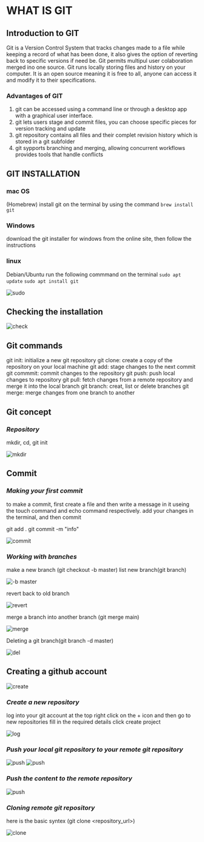 # WHAT IS GIT

## Introduction to GIT

 Git is a Version Control System that tracks changes made to a file while keeping a record of what has been done, it also gives the option of reverting back to specific versions if need be. Git permits multipul user colaboration merged ino one source.
 Git runs locally storing files and history on your computer. It is an open source meaning it is free to all, anyone can access it and modify it to their specifications.

 ### Advantages of GIT

 1)  git can be accessed using a command line or through a desktop app with a graphical user interface.
 2)  git lets users stage and commit files, you can choose specific pieces for version tracking and update
 3)  git repository contains all files and their complet revision history which is stored in a git subfolder
 4)  git sypports branching and merging, allowing concurrent workflows provides tools that handle conflicts


 ## GIT INSTALLATION

 ###  mac OS

 (Homebrew) install git on the terminal by using the command  `brew install git`

 ### Windows

 download the git installer for windows from the online site, then follow the instructions

 ### linux

 Debian/Ubuntu run the following commmand on the terminal
 `sudo apt update`
 `sudo apt install git`

 ![sudo](Code_sEPdsoeJmq.png)

 ## Checking the installation

 ![check](Code_wndFCeukMn.png)

 ## Git commands

 git init: initialize a new git repository
 git clone: create a copy of the repository on your local machine
 git add: stage changes to the next commit
 git commmit: commit changes to the repository
 git push: push local changes to repository
 git pull: fetch changes from a remote repository and merge it into the local branch
 git branch: creat, list or delete branches
 git merge: merge changes from one branch to another

 ## Git concept

 ### *Repository*

 mkdir, cd, git init

 ![mkdir](mintty_pCFRhNy97l.png)

 ## Commit

 ### *Making your first commit*
 to make a commit, first create a file and then write a message in it useing the touch command and echo command respectively. add your changes in the terminal, and then commit

 git add .
 git commit -m "info"

 ![commit](msedge_DZhdNAq4oM.png)

 ### *Working with  branches*
make a new branch (git checkout -b master)
list new branch(git branch)

![-b master](ShareX_4S8D0OJTYc.png)

revert back to old branch

![revert](mintty_pIxtIY6mmx.png)

merge a branch into another branch (git merge main)

![merge](mintty_eB5YWqZOI0.png)

Deleting a git branch(git branch -d master)

![del](mintty_Y3y5DmVNH1.png)

## Creating a github account

![create](msedge_HWpi7n5QJc-1.png)

### *Create a new repository*

log into your git account
at the top right click on the + icon and then go to new repositories
fill in the required details
click create project

![log](msedge_WqjDfWefe2-2.png)

### *Push your local git repository to your remote git repository*

![push](msedge_zqmdFaMyDq.png)
![push](dCjHFnW.png)

### *Push the content to the remote repository*

![push](mintty_P0RpopOB5p.png)

### *Cloning remote git repository*
here is the basic syntex  (git clone <repository_url>)

![clone](Code_Dnsa8Hd4tN.png)

